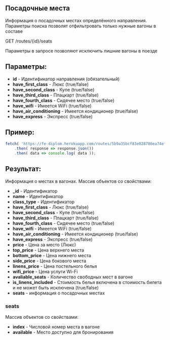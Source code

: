 ## Посадочные места

Информация о посадочных местах определённого направления.
Параметры поиска позволят отфильтровать только нужные вагоны в составе

GET /routes/{id}/seats

Параметры в запросе позволяют исключить лишние вагоны в поезде

## Параметры:

- **id** - Идентификатор направления (обязательный)
- **have_first_class** - Люкс (true/false)
- **have_second_class** - Купе (true/false)
- **have_third_class** - Плацкарт (true/false)
- **have_fourth_class** - Сидячее место (true/false)
- **have_wifi** - Имеется WiFi (true/false)
- **have_air_conditioning** - Имеется кондиционер (true/false)
- **have_express** - Экспресс (true/false)

## Пример:

```javascript
fetch( 'https://fe-diplom.herokuapp.com/routes/5b9a35bcf83e028786ea74ef/seats?have_wifi=false' )
    .then( response => response.json())
    .then( data => console.log( data ));
```

## Результат:

Информация о местах в вагонах.
Массив объектов со свойствами:

- **_id** - Идентификатор
- **name** - Идентификатор
- **class_type** - Идентификатор
- **have_first_class** - Люкс (true/false)
- **have_second_class** - Купе (true/false)
- **have_third_class** - Плацкарт (true/false)
- **have_fourth_class** - Сидячее место (true/false)
- **have_wifi** - Имеется WiFi (true/false)
- **have_air_conditioning** - Имеется кондиционер (true/false)
- **have_express** - Экспресс (true/false)
- **price** - Цена за место (Люкс)
- **top_price** - Цена верхнего места
- **bottom_price** - Цена нижнего места
- **side_price** - Цена бокового места
- **linens_price** - Цена постельного белья
- **wifi_price** - Цена услуги Wi-Fi
- **avaliable_seats** - Количество свободных мест в вагоне
- **is_linens_included** - Стоимость белья включена в 
стоимость билета и не может быть исключена (true/false)
- **seats** - информация о посадочных местах

### seats

Массив объектов со свойствами:

- **index** - Числовой номер места в вагоне
- **available** - Место доступно для бронирования
